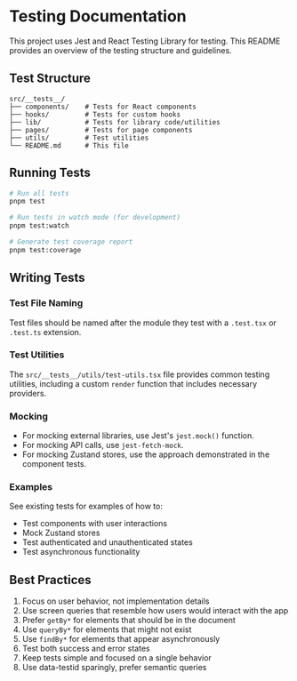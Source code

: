 # Testing Documentation

This project uses Jest and React Testing Library for testing. This README provides an overview of the testing structure and guidelines.

## Test Structure

```
src/__tests__/
├── components/    # Tests for React components
├── hooks/         # Tests for custom hooks
├── lib/           # Tests for library code/utilities
├── pages/         # Tests for page components
├── utils/         # Test utilities
└── README.md      # This file
```

## Running Tests

```bash
# Run all tests
pnpm test

# Run tests in watch mode (for development)
pnpm test:watch

# Generate test coverage report
pnpm test:coverage
```

## Writing Tests

### Test File Naming

Test files should be named after the module they test with a `.test.tsx` or `.test.ts` extension.

### Test Utilities

The `src/__tests__/utils/test-utils.tsx` file provides common testing utilities, including a custom `render` function that includes necessary providers.

### Mocking

- For mocking external libraries, use Jest's `jest.mock()` function.
- For mocking API calls, use `jest-fetch-mock`.
- For mocking Zustand stores, use the approach demonstrated in the component tests.

### Examples

See existing tests for examples of how to:

- Test components with user interactions
- Mock Zustand stores
- Test authenticated and unauthenticated states
- Test asynchronous functionality

## Best Practices

1. Focus on user behavior, not implementation details
2. Use screen queries that resemble how users would interact with the app
3. Prefer `getBy*` for elements that should be in the document
4. Use `queryBy*` for elements that might not exist
5. Use `findBy*` for elements that appear asynchronously
6. Test both success and error states
7. Keep tests simple and focused on a single behavior
8. Use data-testid sparingly, prefer semantic queries
